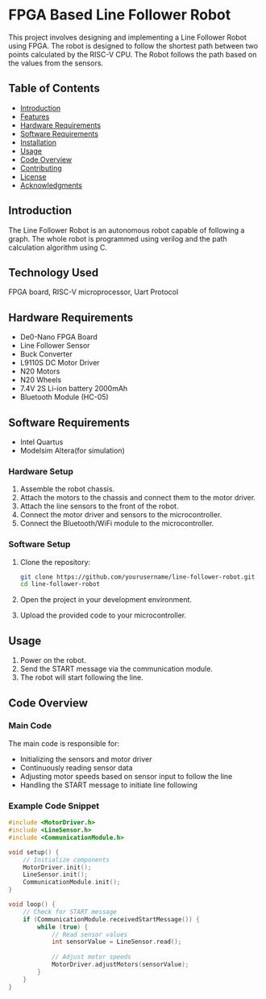 # FPGA Based Line Follower Robot

This project involves designing and implementing a Line Follower Robot using FPGA. The robot is designed to follow the shortest path between two points calculated by the RISC-V CPU. The Robot follows the path based on the values from the sensors.

## Table of Contents

- [Introduction](#Introduction)
- [Features](#Features)
- [Hardware Requirements](#hardware-requirements)
- [Software Requirements](#software-requirements)
- [Installation](#installation)
- [Usage](#usage)
- [Code Overview](#code-overview)
- [Contributing](#contributing)
- [License](#license)
- [Acknowledgments](#acknowledgments)

## Introduction

The Line Follower Robot is an autonomous robot capable of following a graph. The whole robot is programmed using verilog and the path calculation algorithm using C.

## Technology Used

FPGA board, RISC-V microprocessor, Uart Protocol 

## Hardware Requirements

- De0-Nano FPGA Board
- Line Follower Sensor
- Buck Converter
- L9110S DC Motor Driver
- N20 Motors
- N20 Wheels
- 7.4V 2S Li-ion battery 2000mAh
- Bluetooth Module (HC-05)

## Software Requirements

- Intel Quartus
- Modelsim Altera(for simulation)

### Hardware Setup

1. Assemble the robot chassis.
2. Attach the motors to the chassis and connect them to the motor driver.
3. Attach the line sensors to the front of the robot.
4. Connect the motor driver and sensors to the microcontroller.
5. Connect the Bluetooth/WiFi module to the microcontroller.

### Software Setup

1. Clone the repository:

    ```bash
    git clone https://github.com/yourusername/line-follower-robot.git
    cd line-follower-robot
    ```

2. Open the project in your development environment.
3. Upload the provided code to your microcontroller.

## Usage

1. Power on the robot.
2. Send the START message via the communication module.
3. The robot will start following the line.

## Code Overview

### Main Code

The main code is responsible for:

- Initializing the sensors and motor driver
- Continuously reading sensor data
- Adjusting motor speeds based on sensor input to follow the line
- Handling the START message to initiate line following

### Example Code Snippet

```cpp
#include <MotorDriver.h>
#include <LineSensor.h>
#include <CommunicationModule.h>

void setup() {
    // Initialize components
    MotorDriver.init();
    LineSensor.init();
    CommunicationModule.init();
}

void loop() {
    // Check for START message
    if (CommunicationModule.receivedStartMessage()) {
        while (true) {
            // Read sensor values
            int sensorValue = LineSensor.read();
            
            // Adjust motor speeds
            MotorDriver.adjustMotors(sensorValue);
        }
    }
}
